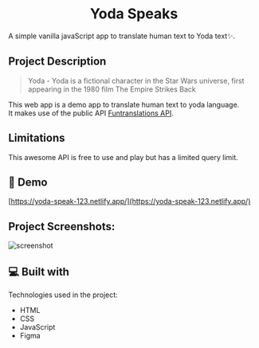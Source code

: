 <h1 align="center">Yoda Speaks</h1>

<p>A simple vanilla javaScript app to translate human text to Yoda text✨.</p>

## Project Description
> Yoda - Yoda is a fictional character in the Star Wars universe, first appearing in the 1980 film The Empire Strikes Back

This web app is a demo app to translate human text to yoda language. <br />
It makes use of the public API <a href="https://funtranslations.com/yoda">Funtranslations API</a>.

## Limitations
This awesome API is free to use and play but has a limited query limit.

<h2>🚀 Demo</h2>

[https://yoda-speak-123.netlify.app/](https://yoda-speak-123.netlify.app/)

<h2>Project Screenshots:</h2>

![screenshot](https://gcdn.pbrd.co/images/tOq8lYebleLg.png?o=1)
  
<h2>💻 Built with</h2>

Technologies used in the project:

*   HTML
*   CSS
*   JavaScript
*   Figma

